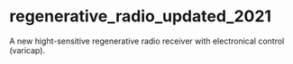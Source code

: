 # regenerative_radio_updated_2021
A new hight-sensitive regenerative radio receiver with electronical control (varicap).
